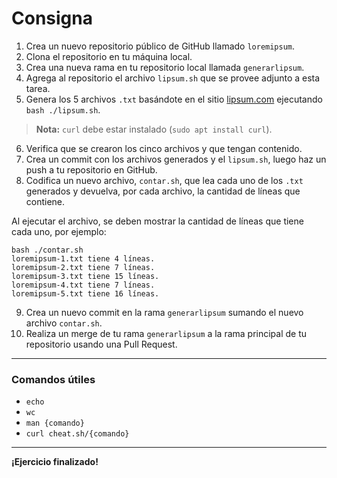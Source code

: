 # Consigna

1. Crea un nuevo repositorio público de GitHub llamado `loremipsum`.  
2. Clona el repositorio en tu máquina local.
3. Crea una nueva rama en tu repositorio local llamada `generarlipsum`.
4. Agrega al repositorio el archivo `lipsum.sh` que se provee adjunto a esta tarea.
5. Genera los 5 archivos `.txt` basándote en el sitio [lipsum.com](https://lipsum.com) ejecutando `bash ./lipsum.sh`.  
  > **Nota:** `curl` debe estar instalado (`sudo apt install curl`).
6. Verifica que se crearon los cinco archivos y que tengan contenido.
7. Crea un commit con los archivos generados y el `lipsum.sh`, luego haz un push a tu repositorio en GitHub.
8. Codifica un nuevo archivo, `contar.sh`, que lea cada uno de los `.txt` generados y devuelva, por cada archivo, la cantidad de líneas que contiene.

  Al ejecutar el archivo, se deben mostrar la cantidad de líneas que tiene cada uno, por ejemplo:
  ```
  bash ./contar.sh
  loremipsum-1.txt tiene 4 líneas.
  loremipsum-2.txt tiene 7 líneas.
  loremipsum-3.txt tiene 15 líneas.
  loremipsum-4.txt tiene 7 líneas.
  loremipsum-5.txt tiene 16 líneas.
  ```

9. Crea un nuevo commit en la rama `generarlipsum` sumando el nuevo archivo `contar.sh`.
10. Realiza un merge de tu rama `generarlipsum` a la rama principal de tu repositorio usando una Pull Request.

---

### Comandos útiles

- `echo`
- `wc`
- `man {comando}`
- `curl cheat.sh/{comando}`

---

**¡Ejercicio finalizado!**